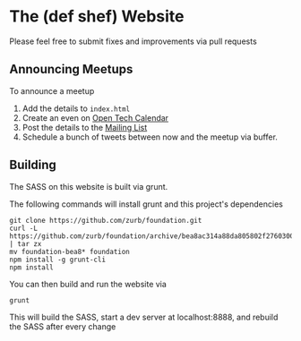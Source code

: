 The (def shef) Website
======================

Please feel free to submit fixes and improvements via pull requests

Announcing Meetups
------------------

To announce a meetup

  1. Add the details to `index.html`
  2. Create an even on [Open Tech Calendar](https://opentechcalendar.co.uk/group/235-def-shef)
  3. Post the details to the [Mailing List](https://groups.google.com/forum/#!forum/def-shef)
  4. Schedule a bunch of tweets between now and the meetup via buffer.

Building
--------

The SASS on this website is built via grunt.

The following commands will install grunt and this project's dependencies

    git clone https://github.com/zurb/foundation.git
    curl -L https://github.com/zurb/foundation/archive/bea8ac314a88da805802f27603001aca4dd93cc7.tar.gz | tar zx
    mv foundation-bea8* foundation
    npm install -g grunt-cli
    npm install

You can then build and run the website via

    grunt

This will build the SASS, start a dev server at localhost:8888, and rebuild the
SASS after every change
